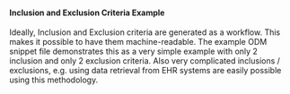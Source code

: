 #### Inclusion and Exclusion Criteria Example

Ideally, Inclusion and Exclusion criteria are generated as a workflow. This makes it possible to have them machine-readable.
The example ODM snippet file demonstrates this as a very simple example with only 2 inclusion and only 2 exclusion criteria.
Also very complicated inclusions / exclusions, e.g. using data retrieval from EHR systems are easily possible using this methodology.
